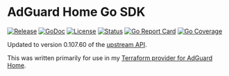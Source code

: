 # AdGuard Home Go SDK

[![Release](https://img.shields.io/github/v/release/gmichels/adguard-client-go)](https://github.com/gmichels/adguard-client-go/releases)
[![GoDoc](https://godoc.org/github.com/gmichels/adguard-client-go?status.svg)](https://godoc.org/github.com/gmichels/adguard-client-go)
[![License](https://img.shields.io/badge/license-MIT-blue.svg)](https://github.com/gmichels/adguard-client-go/blob/main/LICENSE)
[![Status](https://github.com/gmichels/adguard-client-go/workflows/Release/badge.svg)](https://github.com/gmichels/adguard-client-go/actions)
[![Go Report Card](https://goreportcard.com/badge/github.com/gmichels/adguard-client-go)](https://goreportcard.com/report/github.com/gmichels/adguard-client-go)
[![Go Coverage](https://codecov.io/github/gmichels/adguard-client-go/branch/feat%2F47/graph/badge.svg?token=3WMOYDJ5CS)](https://codecov.io/github/gmichels/adguard-client-go)

Updated to version 0.107.60 of the [upstream API](https://github.com/AdguardTeam/AdGuardHome/blob/v0.107.60/openapi/openapi.yaml).

This was written primarily for use in my [Terraform provider for AdGuard Home](https://github.com/gmichels/terraform-provider-adguard).
